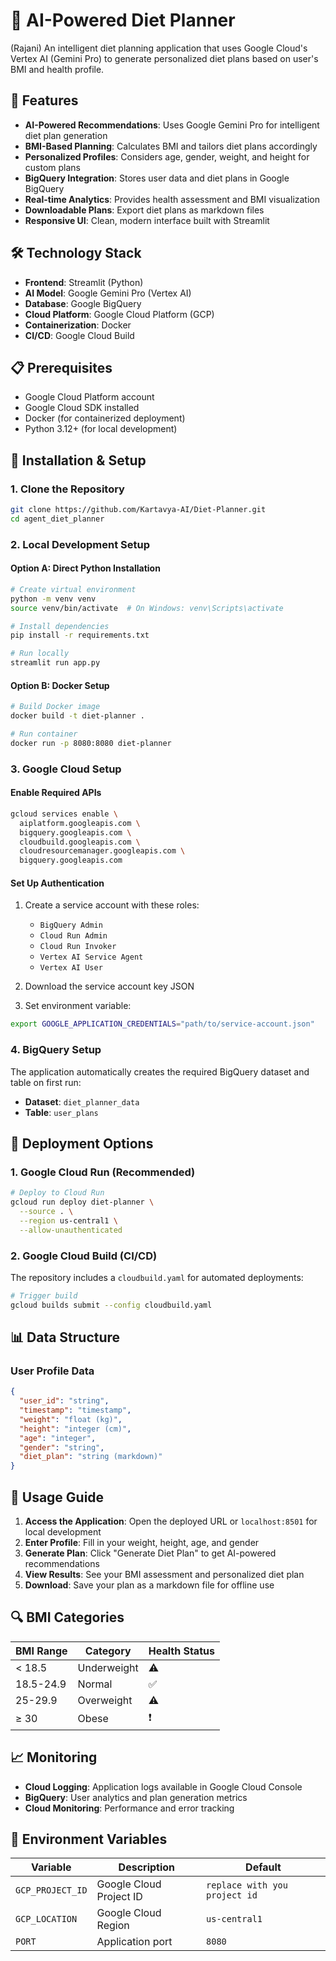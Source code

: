 # 🍏 AI-Powered Diet Planner

(Rajani) An intelligent diet planning application that uses Google Cloud's Vertex AI (Gemini Pro) to generate personalized diet plans based on user's BMI and health profile.

## 🚀 Features

- **AI-Powered Recommendations**: Uses Google Gemini Pro for intelligent diet plan generation
- **BMI-Based Planning**: Calculates BMI and tailors diet plans accordingly
- **Personalized Profiles**: Considers age, gender, weight, and height for custom plans
- **BigQuery Integration**: Stores user data and diet plans in Google BigQuery
- **Real-time Analytics**: Provides health assessment and BMI visualization
- **Downloadable Plans**: Export diet plans as markdown files
- **Responsive UI**: Clean, modern interface built with Streamlit

## 🛠️ Technology Stack

- **Frontend**: Streamlit (Python)
- **AI Model**: Google Gemini Pro (Vertex AI)
- **Database**: Google BigQuery
- **Cloud Platform**: Google Cloud Platform (GCP)
- **Containerization**: Docker
- **CI/CD**: Google Cloud Build

## 📋 Prerequisites

- Google Cloud Platform account
- Google Cloud SDK installed
- Docker (for containerized deployment)
- Python 3.12+ (for local development)

## 🔧 Installation & Setup

### 1. Clone the Repository
```bash
git clone https://github.com/Kartavya-AI/Diet-Planner.git
cd agent_diet_planner
```

### 2. Local Development Setup

#### Option A: Direct Python Installation
```bash
# Create virtual environment
python -m venv venv
source venv/bin/activate  # On Windows: venv\Scripts\activate

# Install dependencies
pip install -r requirements.txt

# Run locally
streamlit run app.py
```

#### Option B: Docker Setup
```bash
# Build Docker image
docker build -t diet-planner .

# Run container
docker run -p 8080:8080 diet-planner
```

### 3. Google Cloud Setup

#### Enable Required APIs
```bash
gcloud services enable \
  aiplatform.googleapis.com \
  bigquery.googleapis.com \
  cloudbuild.googleapis.com \
  cloudresourcemanager.googleapis.com \
  bigquery.googleapis.com
```

#### Set Up Authentication
1. Create a service account with these roles:
   - `BigQuery Admin`
   - `Cloud Run Admin`
   - `Cloud Run Invoker`
   - `Vertex AI Service Agent`
   - `Vertex AI User`

2. Download the service account key JSON

3. Set environment variable:
```bash
export GOOGLE_APPLICATION_CREDENTIALS="path/to/service-account.json"
```

### 4. BigQuery Setup
The application automatically creates the required BigQuery dataset and table on first run:
- **Dataset**: `diet_planner_data`
- **Table**: `user_plans`

## 🚀 Deployment Options

### 1. Google Cloud Run (Recommended)
```bash
# Deploy to Cloud Run
gcloud run deploy diet-planner \
  --source . \
  --region us-central1 \
  --allow-unauthenticated
```

### 2. Google Cloud Build (CI/CD)
The repository includes a `cloudbuild.yaml` for automated deployments:
```bash
# Trigger build
gcloud builds submit --config cloudbuild.yaml
```

## 📊 Data Structure

### User Profile Data
```json
{
  "user_id": "string",
  "timestamp": "timestamp",
  "weight": "float (kg)",
  "height": "integer (cm)",
  "age": "integer",
  "gender": "string",
  "diet_plan": "string (markdown)"
}
```

## 🎯 Usage Guide

1. **Access the Application**: Open the deployed URL or `localhost:8501` for local development
2. **Enter Profile**: Fill in your weight, height, age, and gender
3. **Generate Plan**: Click "Generate Diet Plan" to get AI-powered recommendations
4. **View Results**: See your BMI assessment and personalized diet plan
5. **Download**: Save your plan as a markdown file for offline use

## 🔍 BMI Categories

| BMI Range | Category | Health Status |
|-----------|----------|---------------|
| < 18.5 | Underweight | ⚠️ |
| 18.5-24.9 | Normal | ✅ |
| 25-29.9 | Overweight | ⚠️ |
| ≥ 30 | Obese | ❗ |

## 📈 Monitoring

- **Cloud Logging**: Application logs available in Google Cloud Console
- **BigQuery**: User analytics and plan generation metrics
- **Cloud Monitoring**: Performance and error tracking

## 🔄 Environment Variables

| Variable | Description | Default |
|----------|-------------|---------|
| `GCP_PROJECT_ID` | Google Cloud Project ID | `replace with you project id` |
| `GCP_LOCATION` | Google Cloud Region | `us-central1` |
| `PORT` | Application port | `8080` |

